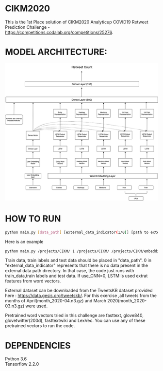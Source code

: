 # CIKM2020
 This is the 1st Place solution of CIKM2020 Analyticup COVID19 Retweet Prediction Challenge - https://competitions.codalab.org/competitions/25276.
 
# MODEL ARCHITECTURE:
![Screenshot](model_architecture.png)


# HOW TO RUN

``` sh
python main.py [data_path] [external_data_indicator(1/0)] [path to external data] [path to the pretrained embedding file] [pretrained embedding name] [embedding size] [path to save model] [path to save test result] [use _CNN(1/0)]
```

Here is an example

``` sh
python main.py /projects/CIKM/ 1 /projects/CIKM/ /projects/CIKM/embeddings/glove.6B.300d.txt glove.840B.300d.txt 300 ./lstm_glove_model.ckpt ./test.predict test.data 0
```

Train data, train labels and test data should be placed in "data_path". 0 in "external_data_indicator" represents that there is no data present in the external data path directory. In that case, the code just runs with train_data,train labels and test data.  If use_CNN=0, LSTM is used extrat features from word vectors.


External dataset can be downloaded from the TweetsKB dataset provided here : https://data.gesis.org/tweetskb/. For this exercise ,all tweets from the months of April(month_2020-04.n3.gz) and March 2020(month_2020-03.n3.gz) were used. 

Pretrained word vectors tried in this challenge are fasttext, glove840, glovetwitter(200d), fasttextwiki and LexVec. You can use any of these pretrained vectors to run the code. 


# DEPENDENCIES
Python 3.6 <br /> 
Tensorflow 2.2.0
